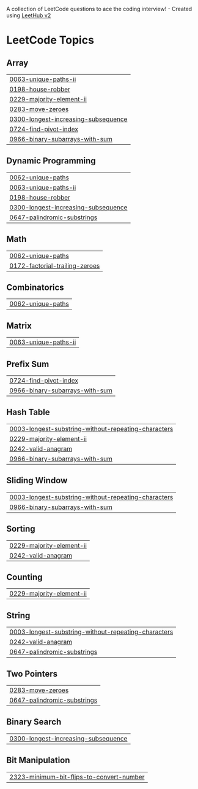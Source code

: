A collection of LeetCode questions to ace the coding interview! - Created using [LeetHub v2](https://github.com/arunbhardwaj/LeetHub-2.0)
<!---LeetCode Topics Start-->
# LeetCode Topics
## Array
|  |
| ------- |
| [0063-unique-paths-ii](https://github.com/anubhooti20/Leetcode-Solutions/tree/master/0063-unique-paths-ii) |
| [0198-house-robber](https://github.com/anubhooti20/Leetcode-Solutions/tree/master/0198-house-robber) |
| [0229-majority-element-ii](https://github.com/anubhooti20/Leetcode-Solutions/tree/master/0229-majority-element-ii) |
| [0283-move-zeroes](https://github.com/anubhooti20/Leetcode-Solutions/tree/master/0283-move-zeroes) |
| [0300-longest-increasing-subsequence](https://github.com/anubhooti20/Leetcode-Solutions/tree/master/0300-longest-increasing-subsequence) |
| [0724-find-pivot-index](https://github.com/anubhooti20/Leetcode-Solutions/tree/master/0724-find-pivot-index) |
| [0966-binary-subarrays-with-sum](https://github.com/anubhooti20/Leetcode-Solutions/tree/master/0966-binary-subarrays-with-sum) |
## Dynamic Programming
|  |
| ------- |
| [0062-unique-paths](https://github.com/anubhooti20/Leetcode-Solutions/tree/master/0062-unique-paths) |
| [0063-unique-paths-ii](https://github.com/anubhooti20/Leetcode-Solutions/tree/master/0063-unique-paths-ii) |
| [0198-house-robber](https://github.com/anubhooti20/Leetcode-Solutions/tree/master/0198-house-robber) |
| [0300-longest-increasing-subsequence](https://github.com/anubhooti20/Leetcode-Solutions/tree/master/0300-longest-increasing-subsequence) |
| [0647-palindromic-substrings](https://github.com/anubhooti20/Leetcode-Solutions/tree/master/0647-palindromic-substrings) |
## Math
|  |
| ------- |
| [0062-unique-paths](https://github.com/anubhooti20/Leetcode-Solutions/tree/master/0062-unique-paths) |
| [0172-factorial-trailing-zeroes](https://github.com/anubhooti20/Leetcode-Solutions/tree/master/0172-factorial-trailing-zeroes) |
## Combinatorics
|  |
| ------- |
| [0062-unique-paths](https://github.com/anubhooti20/Leetcode-Solutions/tree/master/0062-unique-paths) |
## Matrix
|  |
| ------- |
| [0063-unique-paths-ii](https://github.com/anubhooti20/Leetcode-Solutions/tree/master/0063-unique-paths-ii) |
## Prefix Sum
|  |
| ------- |
| [0724-find-pivot-index](https://github.com/anubhooti20/Leetcode-Solutions/tree/master/0724-find-pivot-index) |
| [0966-binary-subarrays-with-sum](https://github.com/anubhooti20/Leetcode-Solutions/tree/master/0966-binary-subarrays-with-sum) |
## Hash Table
|  |
| ------- |
| [0003-longest-substring-without-repeating-characters](https://github.com/anubhooti20/Leetcode-Solutions/tree/master/0003-longest-substring-without-repeating-characters) |
| [0229-majority-element-ii](https://github.com/anubhooti20/Leetcode-Solutions/tree/master/0229-majority-element-ii) |
| [0242-valid-anagram](https://github.com/anubhooti20/Leetcode-Solutions/tree/master/0242-valid-anagram) |
| [0966-binary-subarrays-with-sum](https://github.com/anubhooti20/Leetcode-Solutions/tree/master/0966-binary-subarrays-with-sum) |
## Sliding Window
|  |
| ------- |
| [0003-longest-substring-without-repeating-characters](https://github.com/anubhooti20/Leetcode-Solutions/tree/master/0003-longest-substring-without-repeating-characters) |
| [0966-binary-subarrays-with-sum](https://github.com/anubhooti20/Leetcode-Solutions/tree/master/0966-binary-subarrays-with-sum) |
## Sorting
|  |
| ------- |
| [0229-majority-element-ii](https://github.com/anubhooti20/Leetcode-Solutions/tree/master/0229-majority-element-ii) |
| [0242-valid-anagram](https://github.com/anubhooti20/Leetcode-Solutions/tree/master/0242-valid-anagram) |
## Counting
|  |
| ------- |
| [0229-majority-element-ii](https://github.com/anubhooti20/Leetcode-Solutions/tree/master/0229-majority-element-ii) |
## String
|  |
| ------- |
| [0003-longest-substring-without-repeating-characters](https://github.com/anubhooti20/Leetcode-Solutions/tree/master/0003-longest-substring-without-repeating-characters) |
| [0242-valid-anagram](https://github.com/anubhooti20/Leetcode-Solutions/tree/master/0242-valid-anagram) |
| [0647-palindromic-substrings](https://github.com/anubhooti20/Leetcode-Solutions/tree/master/0647-palindromic-substrings) |
## Two Pointers
|  |
| ------- |
| [0283-move-zeroes](https://github.com/anubhooti20/Leetcode-Solutions/tree/master/0283-move-zeroes) |
| [0647-palindromic-substrings](https://github.com/anubhooti20/Leetcode-Solutions/tree/master/0647-palindromic-substrings) |
## Binary Search
|  |
| ------- |
| [0300-longest-increasing-subsequence](https://github.com/anubhooti20/Leetcode-Solutions/tree/master/0300-longest-increasing-subsequence) |
## Bit Manipulation
|  |
| ------- |
| [2323-minimum-bit-flips-to-convert-number](https://github.com/anubhooti20/Leetcode-Solutions/tree/master/2323-minimum-bit-flips-to-convert-number) |
<!---LeetCode Topics End-->